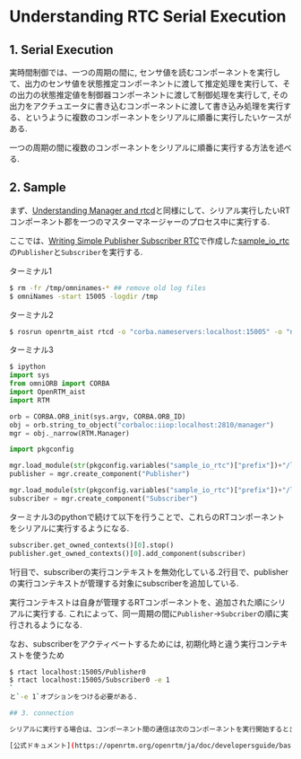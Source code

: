 # Understanding RTC Serial Execution

## 1. Serial Execution

実時間制御では、一つの周期の間に, センサ値を読むコンポーネントを実行して、出力のセンサ値を状態推定コンポーネントに渡して推定処理を実行して、その出力の状態推定値を制御器コンポーネントに渡して制御処理を実行して, その出力をアクチュエータに書き込むコンポーネントに渡して書き込み処理を実行する、というように複数のコンポーネントをシリアルに順番に実行したいケースがある.

一つの周期の間に複数のコンポーネントをシリアルに順番に実行する方法を述べる.

## 2. Sample

まず、[Understanding Manager and rtcd](https://github.com/Naoki-Hiraoka/rtmros_beginner_tutorial/blob/master/openrtm_beginner_tutorial/Understanding_Manager_and_rtcd.md)と同様にして、シリアル実行したいRTコンポーネント郡を一つのマスターマネージャーのプロセス中に実行する.

ここでは、[Writing Simple Publisher Subscriber RTC](https://github.com/Naoki-Hiraoka/rtmros_beginner_tutorial/blob/master/openrtm_beginner_tutorial/Writing_Simple_Publisher_Subscriber_RTC.md)で作成した[sample_io_rtc](https://github.com/Naoki-Hiraoka/rtmros_beginner_tutorial/blob/master/openrtm_beginner_tutorial/sample_io_rtc)の`Publisher`と`Subscriber`を実行する.

ターミナル1
```bash
$ rm -fr /tmp/omninames-* ## remove old log files
$ omniNames -start 15005 -logdir /tmp
```

ターミナル2
```bash
$ rosrun openrtm_aist rtcd -o "corba.nameservers:localhost:15005" -o "naming.formats:%n.rtc" -o "manager.is_master:YES" -o "corba.master_manager:localhost:2810" -o "manager.naming_formats:%n.mgr"
```

ターミナル3
```python
$ ipython
import sys
from omniORB import CORBA
import OpenRTM_aist
import RTM

orb = CORBA.ORB_init(sys.argv, CORBA.ORB_ID)
obj = orb.string_to_object("corbaloc:iiop:localhost:2810/manager")
mgr = obj._narrow(RTM.Manager)

import pkgconfig

mgr.load_module(str(pkgconfig.variables("sample_io_rtc")["prefix"])+"/lib/Publisher.so","PublisherInit")
publisher = mgr.create_component("Publisher")

mgr.load_module(str(pkgconfig.variables("sample_io_rtc")["prefix"])+"/lib/Subscriber.so","SubscriberInit")
subscriber = mgr.create_component("Subscriber")
```

ターミナル3のpythonで続けて以下を行うことで、これらのRTコンポーネントをシリアルに実行するようになる.
```python
subscriber.get_owned_contexts()[0].stop()
publisher.get_owned_contexts()[0].add_component(subscriber)
```
1行目で、subscriberの実行コンテキストを無効化している.2行目で、publisherの実行コンテキストが管理する対象にsubscriberを追加している.

実行コンテキストは自身が管理するRTコンポーネントを、追加された順にシリアルに実行する. これによって、同一周期の間に`Publisher`->`Subcriber`の順に実行されるようになる.

なお、subscriberをアクティベートするためには, 初期化時と違う実行コンテキストを使うため
```bash
$ rtact localhost:15005/Publisher0
$ rtact localhost:15005/Subscriber0 -e 1
`
と`-e 1`オプションをつける必要がある.

## 3. connection

シリアルに実行する場合は、コンポーネント間の通信は次のコンポーネントを実行開始するときには完了していることが必要である.そのためport間の通信の設定は、サブスリクション型は`flush`, データ送信ポリシーは`new`がよい.

[公式ドキュメント](https://openrtm.org/openrtm/ja/doc/developersguide/basic_rtc_programming/dataport)参照